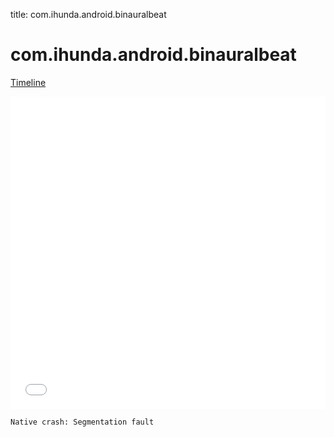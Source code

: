 title: com.ihunda.android.binauralbeat

# com.ihunda.android.binauralbeat

[Timeline](./vis-timeline.html)

<iframe src="./vis-timeline.html" width="100%" height="500px" style="border:none;"></iframe>

```
Native crash: Segmentation fault
```



